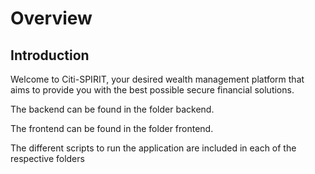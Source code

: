 # Overview

## Introduction

Welcome to Citi-SPIRIT, your desired wealth management platform that aims to provide you with the best possible secure financial solutions.

The backend can be found in the folder backend.

The frontend can be found in the folder frontend.

The different scripts to run the application are included in each of the respective folders
